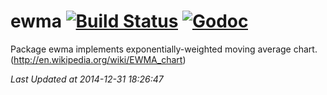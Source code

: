 ewma [![Build Status](https://travis-ci.org/gyuho/ewma.svg?branch=master)](https://travis-ci.org/gyuho/ewma) [![Godoc](http://img.shields.io/badge/godoc-reference-blue.svg?style=flat)](https://godoc.org/github.com/gyuho/ewma)
==========

Package ewma implements exponentially-weighted moving average chart. (http://en.wikipedia.org/wiki/EWMA_chart)







<i>Last Updated at 2014-12-31 18:26:47</i>
